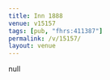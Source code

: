 ```yaml
---
title: Inn 1888
venue: v15157
tags: [pub, "fhrs:411387"]
permalink: /v/15157/
layout: venue
---
```

null